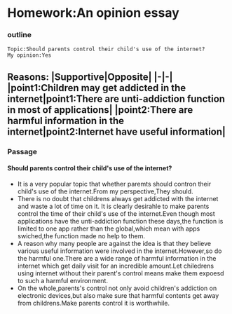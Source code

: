 # Homework:An opinion essay #
### outline ###
```
Topic:Should parents control their child's use of the internet?
My opinion:Yes
```

Reasons:
|Supportive|Opposite|
|-|-|
|point1:Children may get addicted in the internet|point1:There are unti-addiction function in most of applications|
|point2:There are harmful information in the internet|point2:Internet have useful information|
---
### Passage ###

#### Should parents control their child's use of the internet? ####
- It is a very popular topic that whether paremts should contron their child's use of the internet.From my perspective,They should.
- There is no doubt that childrens always get addicted with the internet and waste a lot of time on it. It is clearly desirahle to make parents control the time of their child's use of the internet.Even though most applications have the unti-addiction function these days,the function is limited to one app rather than the global,which mean with apps swiched,the function made no help to them.
- A reason why many people are against the idea is that they believe various useful information were involved in the internet.However,so do the harmful one.There are a wide range of harmful information in the internet which get daily visit for an incredible amount.Let chiledrens using internet without their parent's control means make them expoesd to such a harmful environment.
- On the whole,parents's control not only avoid children's addiction on electronic devices,but also make sure that harmful contents get away from childrens.Make parents control it is worthwhile.
